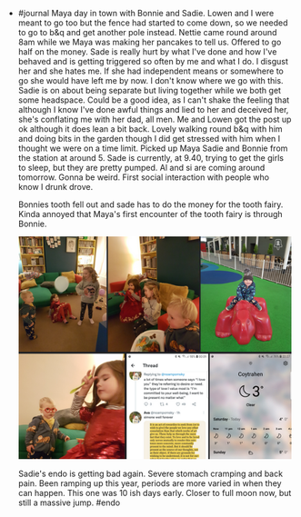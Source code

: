 - #journal Maya day in town with Bonnie and Sadie. Lowen and I were meant to go too but the fence had started to come down, so we needed to go to b&q and get another pole instead. Nettie came round around 8am while we Maya was making her pancakes to tell us. Offered to go half on the money. Sade is really hurt by what I've done and how I've behaved and is getting triggered so often by me and what I do. I disgust her and she hates me. If she had independent means or somewhere to go she would have left me by now. I don't know where we go with this. Sadie is on about being separate but living together while we both get some headspace.  Could be a good idea, as I can't shake the feeling that although I know I've done awful things and lied to her and deceived her, she's conflating me with her dad, all men. Me and Lowen got the post up ok although it does lean a bit back. Lovely walking round b&q with him and doing bits in the garden though I did get stressed with him when I thought we were on a time limit. Picked up Maya Sadie and Bonnie from the station at around 5. Sade is currently, at 9.40, trying to get the girls to sleep, but they are pretty pumped. Al and si are coming around tomorrow. Gonna be weird. First social interaction with people who know I drunk drove. 
  
  Bonnies tooth fell out and sade has to do the money for the tooth fairy. Kinda annoyed that Maya's first encounter of the tooth fairy is through Bonnie.
  
  ![image.png](../assets/image_1638347714694_0.png) 
  
  Sadie's endo is getting bad again. Severe stomach cramping and back pain. Been ramping up this year, periods are more varied in when they can happen. This one was 10 ish days early. Closer to full moon now, but still a massive jump. #endo